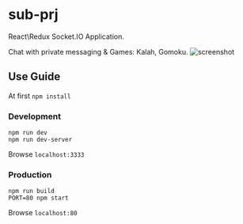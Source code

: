 # sub-prj
React\Redux Socket.IO Application.

Chat with private messaging & Games: Kalah, Gomoku.
![screenshot](https://cloud.githubusercontent.com/assets/4473491/17136402/a4c9aa5a-5324-11e6-8fdf-3f2781c03069.png)

## Use Guide
At first `npm install`
### Development
    npm run dev
    npm run dev-server
Browse `localhost:3333`

### Production
    npm run build
    PORT=80 npm start
Browse `localhost:80`
